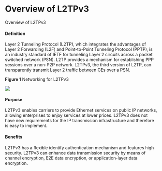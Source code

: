 Overview of L2TPv3
==================

Overview of L2TPv3

#### Definition

Layer 2 Tunneling Protocol (L2TP), which integrates the advantages of Layer 2 Forwarding (L2F) and Point-to-Point Tunneling Protocol (PPTP), is an industry standard of IETF for tunneling Layer 2 circuits across a packet switched network (PSN). L2TP provides a mechanism for establishing PPP sessions over a non-P2P network. L2TPv3, the third version of L2TP, can transparently transmit Layer 2 traffic between CEs over a PSN.

**Figure 1** Networking for L2TPv3
  
![](images/fig_feature_image_0005827611.png)

#### Purpose

L2TPv3 enables carriers to provide Ethernet services on public IP networks, allowing enterprises to enjoy services at lower prices. L2TPv3 does not have new requirements for the IP transmission infrastructure and therefore is easy to implement.


#### Benefits

L2TPv3 has a flexible identify authentication mechanism and features high security. L2TPv3 can enhance data transmission security by means of channel encryption, E2E data encryption, or application-layer data encryption.